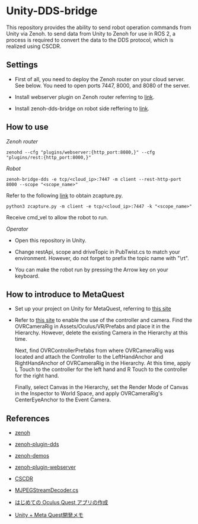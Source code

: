 # Unity-DDS-bridge
This repository provides the ability to send robot operation commands from Unity via Zenoh. to send data from Unity to Zenoh for use in ROS 2, a process is required to convert the data to the DDS protocol, which is realized using CSCDR.

## Settings
- First of all, you need to deploy the Zenoh router on your cloud server. See below. You need to open ports 7447, 8000, and 8080 of the server.

- Install webserver plugin on Zenoh router referring to [link](https://github.com/eclipse-zenoh/zenoh-plugin-webserver).

- Install zenoh-dds-bridge on robot side reffering to [link](https://github.com/eclipse-zenoh/zenoh-plugin-dds).

## How to use

*Zenoh router*

```
zenohd --cfg "plugins/webserver:{http_port:8080,}" --cfg "plugins/rest:{http_port:8000,}"
```

*Robot*
```
zenoh-bridge-dds -e tcp/<cloud_ip>:7447 -m client --rest-http-port 8000 --scope "<scope_name>"
```
Refer to the following [link]([https://trello.com/c/vDoDqjL4/53-zenoh%E3%82%92%E7%94%A8%E3%81%84%E3%81%9F%E4%BD%8E%E9%81%85%E5%BB%B6%E6%98%A0%E5%83%8F%E9%85%8D%E4%BF%A1](https://github.com/eclipse-zenoh/zenoh-demos/blob/master/computer-vision/zcam/zcam-python/zcapture.py)) to obtain zcapture.py.
```
python3 zcapture.py -m client -e tcp/<cloud_ip>:7447 -k "<scope_name>"
```
Receive cmd_vel to allow the robot to run.

*Operator*
- Open this repository in Unity.

- Change restApi, scope and driveTopic in PubTwist.cs to match your environment. However, do not forget to prefix the topic name with "\rt".

- You can make the robot run by pressing the Arrow key on your keyboard.

## How to introduce to MetaQuest

- Set up your project on Unity for MetaQuest, referring to [this site](https://note.com/npaka/n/n749a134d0c11)

- Refer to [this site](https://tech.framesynthesis.co.jp/unity/metaquest/) to enable the use of the controller and camera.
  Find the OVRCameraRig in Assets/Oculus/VR/Prefabs and place it in the Hierarchy. However, delete the existing Camera in the Hierarchy at this time.

  Next, find OVRControllerPrefabs from where OVRCameraRig was located and attach the Controller to the LeftHandAnchor and RightHandAnchor of OVRCameraRig in the Hierarchy. At this time, apply L Touch to the controller for the left hand and R Touch to the controller for the right hand.

  Finally, select Canvas in the Hierarchy, set the Render Mode of Canvas in the Inspector to World Space, and apply OVRCameraRig's CenterEyeAnchor to the Event Camera.

## References

- [zenoh](https://github.com/eclipse-zenoh/zenoh)

- [zenoh-plugin-dds](https://github.com/eclipse-zenoh/zenoh-plugin-dds)

- [zenoh-demos](https://github.com/eclipse-zenoh/zenoh-demos)

- [zenoh-plugin-webserver](https://github.com/eclipse-zenoh/zenoh-plugin-webserver)

- [CSCDR](https://github.com/atolab/cscdr)

- [MJPEGStreamDecoder.cs](https://gist.github.com/lightfromshadows/79029ca480393270009173abc7cad858)

- [はじめての Oculus Quest アプリの作成](https://note.com/npaka/n/n749a134d0c11)

- [Unity + Meta Quest開発メモ](https://tech.framesynthesis.co.jp/unity/metaquest/)
